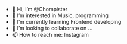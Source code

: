 - 👋 Hi, I’m @Chompister
- 👀 I’m interested in Music, programming
- 🌱 I’m currently learning Frontend developing
- 💞️ I’m looking to collaborate on ...
- 📫 How to reach me: Instagram

<!---
Chompister/Chompister is a ✨ special ✨ repository because its `README.md` (this file) appears on your GitHub profile.
You can click the Preview link to take a look at your changes.
--->

